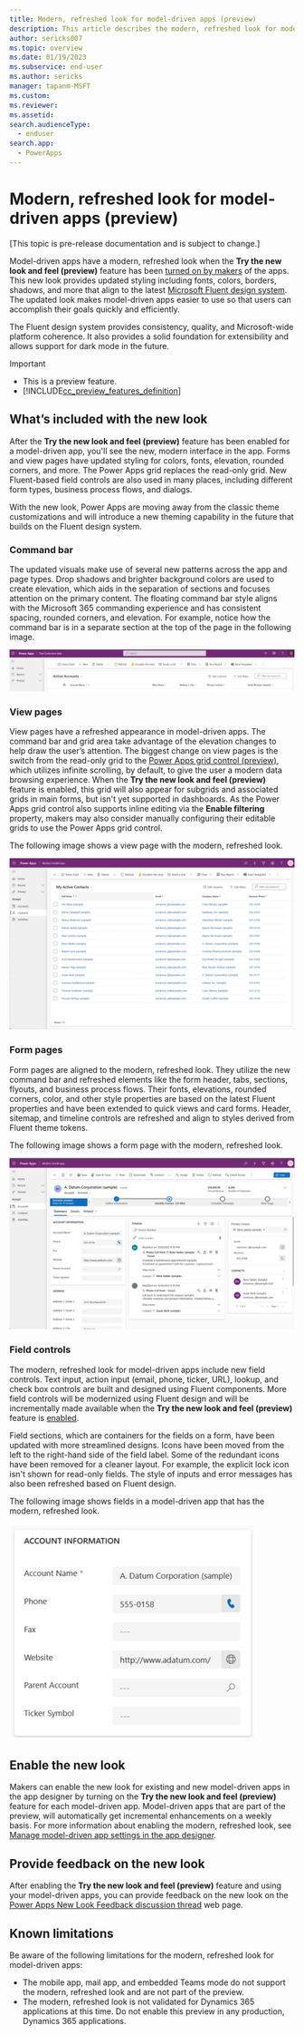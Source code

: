 ```yaml
---
title: Modern, refreshed look for model-driven apps (preview)
description: This article describes the modern, refreshed look for model-driven apps
author: sericks007
ms.topic: overview
ms.date: 01/19/2023
ms.subservice: end-user
ms.author: sericks
manager: tapanm-MSFT
ms.custom: 
ms.reviewer:
ms.assetid: 
search.audienceType: 
  - enduser
search.app: 
  - PowerApps
---
```


# Modern, refreshed look for model-driven apps (preview)

[This topic is pre-release documentation and is subject to change.]

Model-driven apps have a modern, refreshed look when the **Try the new look and feel (preview)** feature has been [turned on by makers](modern-fluent-design.md#enable-the-new-look) of the apps.  This new look provides updated styling including fonts, colors, borders, shadows, and more that align to the latest [Microsoft Fluent design system](https://react.fluentui.dev/?path=/docs/concepts-introduction--page). The updated look makes model-driven apps easier to use so that users can accomplish their goals quickly and efficiently.

The Fluent design system provides consistency, quality, and Microsoft-wide platform coherence. It also provides a solid foundation for extensibility and allows support for dark mode in the future. 

> [!IMPORTANT]
> - This is a preview feature.
> - [!INCLUDE[cc_preview_features_definition](../includes/cc-preview-features-definition.md)]
> 
## What’s included with the new look
After the **Try the new look and feel (preview)** feature has been enabled for a model-driven app, you'll see the new, modern interface in the app. Forms and view pages have updated styling for colors, fonts, elevation, rounded corners, and more. The Power Apps grid replaces the read-only grid. New Fluent-based field controls are also used in many places, including different form types, business process flows, and dialogs.

With the new look, Power Apps are moving away from the classic theme customizations and will introduce a new theming capability in the future that builds on the Fluent design system.  

### Command bar
The updated visuals make use of several new patterns across the app and page types. Drop shadows and brighter background colors are used to create elevation, which aids in the separation of sections and focuses attention on the primary content. The floating command bar style aligns with the Microsoft 365 commanding experience and has consistent spacing, rounded corners, and elevation. For example, notice how the command bar is in a separate section at the top of the page in the following image.

![Floating command bar](media/new-command-bar.png)

### View pages
View pages have a refreshed appearance in model-driven apps. The command bar and grid area take advantage of the elevation changes to help draw the user’s attention. The biggest change on view pages is the switch from the read-only grid to the [Power Apps grid control (preview)](../maker/model-driven-apps/the-power-apps-grid-control.md), which utilizes infinite scrolling, by default, to give the user a modern data browsing experience. When the **Try the new look and feel (preview)** feature is enabled, this grid will also appear for subgrids and associated grids in main forms, but isn't yet supported in dashboards. As the Power Apps grid control also supports inline editing via the **Enable filtering** property, makers may also consider manually configuring their editable grids to use the Power Apps grid control. 

The following image shows a view page with the modern, refreshed look.

![A view page with the modern, refreshed look.](media/ViewPage.png)

### Form pages
Form pages are aligned to the modern, refreshed look. They utilize the new command bar and refreshed elements like the form header, tabs, sections, flyouts, and business process flows. Their fonts, elevations, rounded corners, color, and other style properties are based on the latest Fluent properties and have been extended to quick views and card forms. Header, sitemap, and timeline controls are refreshed and align to styles derived from Fluent theme tokens. 

The following image shows a form page with the modern, refreshed look.

![A formm page with the modern, refreshed look.](media/FormPage.png)

### Field controls
The modern, refreshed look for model-driven apps include new field controls. Text input, action input (email, phone, ticker, URL), lookup, and check box controls are built and designed using Fluent components. More field controls will be modernized using Fluent design and will be incrementally made available when the **Try the new look and feel (preview)** feature is [enabled](modern-fluent-design.md#enable-the-new-look).

Field sections, which are containers for the fields on a form, have been updated with more streamlined designs. Icons have been moved from the left to the right-hand side of the field label. Some of the redundant icons have been removed for a cleaner layout. For example, the explicit lock icon isn't shown for read-only fields. The style of inputs and error messages has also been refreshed based on Fluent design. 

The following image shows fields in a model-driven app that has the modern, refreshed look.

![Fields in a model-driven app that has the modern, refreshed look.](media/modern-fields.png)

## Enable the new look
Makers can enable the new look for existing and new model-driven apps in the app designer by turning on the **Try the new look and feel (preview)** feature for each model-driven app. Model-driven apps that are part of the preview, will automatically get incremental enhancements on a weekly basis. For more information about enabling the modern, refreshed look, see [Manage model-driven app settings in the app designer](../maker/model-driven-apps/app-properties.md#upcoming).

## Provide feedback on the new look
After enabling the **Try the new look and feel (preview)** feature and using your model-driven apps, you can provide feedback on the new look on the [Power Apps New Look Feedback discussion thread](https://go.microsoft.com/fwlink/?linkid=2221574) web page.

## Known limitations
Be aware of the following limitations for the modern, refreshed look for model-driven apps:

- The mobile app, mail app, and embedded Teams mode do not support the modern, refreshed look and are not part of the preview.
- The modern, refreshed look is not validated for Dynamics 365 applications at this time. Do not enable this preview in any production, Dynamics 365 applications.

